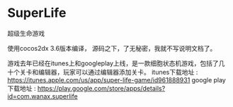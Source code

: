 # SuperLife
超级生命游戏

使用cocos2dx 3.6版本编译， 源码之下，了无秘密，我就不写说明文档了。


游戏去年已经在itunes上和googleplay上线，是一款细胞状态机游戏，包括了几十个关卡和编辑器，玩家可以通过编辑器添加关卡。
itunes下载地址 : https://itunes.apple.com/us/app/super-life-game/id961888931
google play下载地址 : https://play.google.com/store/apps/details?id=com.wanax.superlife
